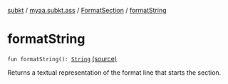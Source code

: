 [subkt](../../index.md) / [myaa.subkt.ass](../index.md) / [FormatSection](index.md) / [formatString](./format-string.md)

# formatString

`fun formatString(): `[`String`](https://kotlinlang.org/api/latest/jvm/stdlib/kotlin/-string/index.html) [(source)](https://github.com/Myaamori/SubKt/blob/0.1.4/src/main/kotlin/myaa/subkt/ass/parser.kt#L968)

Returns a textual representation of the format line that starts the section.

